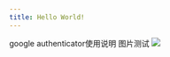 ```yaml
---
title: Hello World!
---
```


google authenticator使用说明
图片测试
![](https://ooo.0o0.ooo/2015/07/16/3dc4876f3f08201c7c76cb71fa1da439.jpg?300x600)



